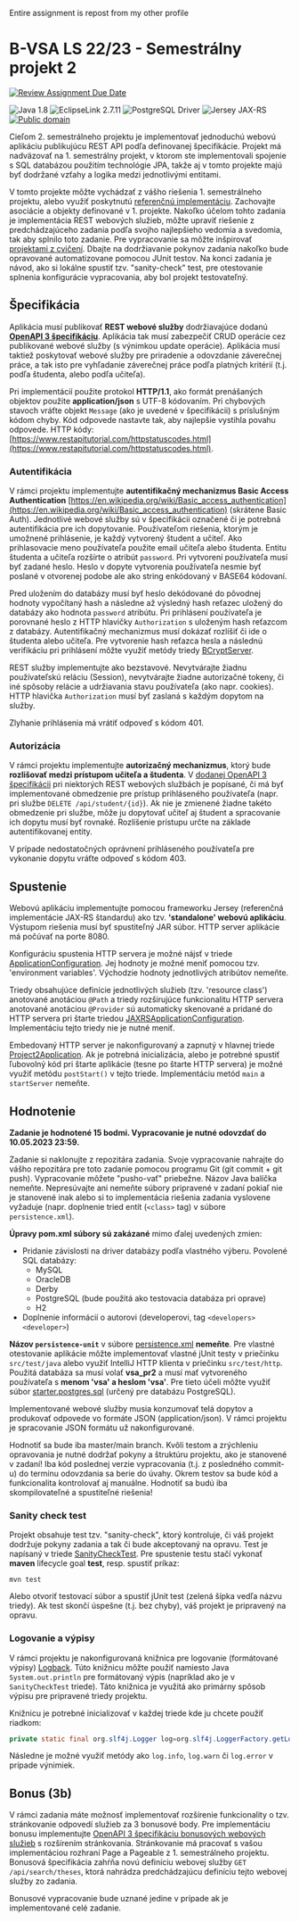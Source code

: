 

Entire assignment is repost from my other profile


# B-VSA LS 22/23 - Semestrálny projekt 2

[![Review Assignment Due Date](https://classroom.github.com/assets/deadline-readme-button-24ddc0f5d75046c5622901739e7c5dd533143b0c8e959d652212380cedb1ea36.svg)](https://classroom.github.com/a/UmRRiQ2w)

![Java 1.8](https://img.shields.io/badge/Java-1.8-red)
![EclipseLink 2.7.11](https://img.shields.io/badge/EclipseLink-2.7.11-blue)
![PostgreSQL Driver](https://img.shields.io/badge/PostgreSQL-42.5.4-green)
![Jersey JAX-RS](https://img.shields.io/badge/Jersey-2.39.1-orange)
[![Public domain](https://img.shields.io/badge/License-Unlicense-lightgray)](https://unlicense.org)

Cieľom 2. semestrálneho projektu je implementovať jednoduchú webovú aplikáciu publikujúcu REST API podľa definovanej
špecifikácie. Projekt má nadväzovať na 1. semestrálny projekt, v ktorom ste implementovali spojenie s SQL databázou
použitím technológie JPA, takže aj v tomto projekte majú byť dodržané vzťahy a logika medzi jednotlivými entitami.

V tomto projekte môžte vychádzať z vášho riešenia 1. semestrálneho projektu, alebo využiť poskytnutú [referenčnú implementáciu](https://github.com/Interes-Group/b-vsa-ls23-project1-solution).
Zachovajte asociácie a objekty definované v 1. projekte. Nakoľko účelom tohto zadania je implementácia REST webových služieb,
môžte upraviť riešenie z predchádzajúceho zadania podľa svojho najlepšieho vedomia a svedomia, tak aby splnilo toto zadanie.
Pre vypracovanie sa môžte inšpirovať [projektami z cvičení](https://github.com/Interes-Group/b-vsa-cvicenia). 
Dbajte na dodržiavanie pokynov zadania nakoľko bude opravované automatizovane pomocou JUnit testov. Na konci zadania je návod, 
ako si lokálne spustiť tzv. "sanity-check" test, pre otestovanie splnenia konfigurácie vypracovania, aby bol projekt testovateľný.

## Špecifikácia

Aplikácia musí publikovať **REST webové služby** dodržiavajúce dodanú [**OpenAPI 3 špecifikáciu**](./src/main/resources/openapi3.spec.yaml). 
Aplikácia tak musí zabezpečiť CRUD operácie cez publikované webové služby (s výnimkou update operácie). Aplikácia musí
taktiež poskytovať webové služby pre priradenie a odovzdanie záverečnej práce, a tak isto pre vyhľadanie záverečnej práce
podľa platných kritérií (t.j. podľa študenta, alebo podľa učiteľa).

Pri implementácií použite protokol **HTTP/1.1**, ako formát prenášaných objektov použite **application/json** s UTF-8 kódovaním. 
Pri chybových stavoch vráťte objekt `Message` (ako je uvedené v špecifikácii) s príslušným kódom chyby. 
Kód odpovede nastavte tak, aby najlepšie vystihla povahu odpovede. 
HTTP kódy: [https://www.restapitutorial.com/httpstatuscodes.html](https://www.restapitutorial.com/httpstatuscodes.html).

### Autentifikácia

V rámci projektu implementujte **autentifikačný mechanizmus Basic Access Authentication** [https://en.wikipedia.org/wiki/Basic_access_authentication](https://en.wikipedia.org/wiki/Basic_access_authentication)
(skrátene Basic Auth). Jednotlivé webové služby sú v špecifikácii označené či je potrebná autentifikácia pre ich dopytovanie. 
Používateľom riešenia, ktorým je umožnené prihlásenie, je každý vytvorený študent a učiteľ.
Ako prihlasovacie meno používateľa použite email učiteľa alebo študenta. Entitu študenta a učiteľa rozšírte o atribút `password`. 
Pri vytvorení používateľa musí byť zadané heslo. Heslo v dopyte vytvorenia používateľa nesmie byť poslané v otvorenej podobe 
ale ako string enkódovaný v BASE64 kódovaní.

Pred uložením do databázy musí byť heslo dekódované do pôvodnej hodnoty vypočítaný hash a následne až výsledný hash reťazec
uložený do databázy ako hodnota `password` atribútu. Pri prihlásení používateľa je porovnané heslo z HTTP hlavičky `Authorization`
s uloženým hash reťazcom z databázy. Autentifikačný mechanizmus musí dokázať rozlíšiť či ide o študenta alebo učiteľa.
Pre vytvorenie hash reťazca hesla a následnú verifikáciu pri prihlásení môžte využiť metódy triedy [BCryptServer](./src/main/java/sk/stuba/fei/uim/vsa/pr2/BCryptService.java).

REST služby implementujte ako bezstavové. Nevytvárajte žiadnu používateľskú reláciu (Session), nevytvárajte žiadne autorizačné tokeny, 
či iné spôsoby relácie a udržiavania stavu používateľa (ako napr. cookies). HTTP hlavička `Authorization` musí byť zaslaná s každým dopytom na služby.

Zlyhanie prihlásenia má vrátiť odpoveď s kódom 401.

### Autorizácia

V rámci projektu implementujte **autorizačný mechanizmus**, ktorý bude **rozlišovať medzi prístupom učiteľa a študenta**.
V [dodanej OpenAPI 3 špecifikácii](./src/main/resources/openapi3.spec.yaml) pri niektorých REST webových službách je popísané,
či má byť implementované obmedzenie pre prístup prihláseného používateľa (napr. pri službe `DELETE /api/student/{id}`). 
Ak nie je zmienené žiadne takéto obmedzenie pri službe, môže ju dopytovať učiteľ aj študent a spracovanie ich dopytu musí
byť rovnaké. Rozlíšenie prístupu určte na základe autentifikovanej entity. 

V prípade nedostatočných oprávnení prihláseného používateľa pre vykonanie dopytu vráťte odpoveď s kódom 403.

## Spustenie

Webovú aplikáciu implementujte pomocou frameworku Jersey (referenčná implementácie JAX-RS štandardu) ako tzv. **'standalone'
webovú aplikáciu**. Výstupom riešenia musí byť spustiteľný JAR súbor. HTTP server aplikácie má počúvať na porte 8080.

Konfiguráciu spustenia HTTP servera je možné nájsť v triede [ApplicationConfiguration](./src/main/java/sk/stuba/fei/uim/vsa/pr2/ApplicationConfiguration.java). 
Jej hodnoty je možné meniť pomocou tzv. 'environment variables'. Východzie hodnoty jednotlivých atribútov nemeňte.

Triedy obsahujúce definície jednotlivých služieb (tzv. 'resource class') anotované anotáciou `@Path` a triedy rozširujúce
funkcionalitu HTTP servera anotované anotáciou `@Provider` sú automaticky skenované a pridané do HTTP servera pri štarte
triedou [JAXRSApplicationConfiguration](./src/main/java/sk/stuba/fei/uim/vsa/pr2/JAXRSApplicationConfiguration.java).
Implementáciu tejto triedy nie je nutné meniť.

Embedovaný HTTP server je nakonfigurovaný a zapnutý v hlavnej triede [Project2Application](./src/main/java/sk/stuba/fei/uim/vsa/pr2/Project2Application.java).
Ak je potrebná inicializácia, alebo je potrebné spustiť ľubovolný kód pri štarte aplikácie (tesne po štarte HTTP servera)
je možné využiť metódu `postStart()` v tejto triede. Implementáciu metód `main` a `startServer` nemeňte.

## Hodnotenie

**Zadanie je hodnotené 15 bodmi. Vypracovanie je nutné odovzdať do 10.05.2023 23:59.**

Zadanie si naklonujte z repozitára zadania. Svoje vypracovanie nahrajte do vášho repozitára pre toto zadanie pomocou
programu Git (git commit + git push). Vypracovanie môžete "pusho-vať" priebežne. Názov Java balíčka nemeňte. 
Nepresúvajte ani nemeňte súbory pripravené v zadaní pokiaľ nie je stanovené inak alebo si to implementácia riešenia
zadania vyslovene vyžaduje (napr. doplnenie tried entít (`<class>` tag) v súbore `persistence.xml`).

**Úpravy pom.xml súbory sú zakázané** mimo ďalej uvedených zmien:

- Pridanie závislosti na driver databázy podľa vlastného výberu. Povolené SQL databázy:
    - MySQL
    - OracleDB
    - Derby
    - PostgreSQL (bude použitá ako testovacia databáza pri oprave)
    - H2
- Doplnenie informácií o autorovi (developerovi, tag `<developers><developer>`)

**Názov `persistence-unit`** v súbore [persistence.xml](src/main/resources/META-INF/persistence.xml) **nemeňte**. Pre
vlastné otestovanie aplikácie môžte implementovať vlastné jUnit testy v priečinku `src/test/java` alebo využiť IntelliJ
HTTP klienta v priečinku `src/test/http`.
Použitá databáza sa musí volať **vsa_pr2** a musí mať vytvoreného používateľa s **menom 'vsa' a heslom 'vsa'**. Pre
tieto účeli môžte využiť súbor [starter.postgres.sql](configs/starter.postgres.sql) (určený pre databázu PostgreSQL).

Implementované webové služby musia konzumovať telá dopytov a produkovať odpovede vo formáte JSON (application/json). 
V rámci projektu je spracovanie JSON formátu už nakonfigurované.

Hodnotiť sa bude iba master/main branch. Kvôli testom a zrýchleniu opravovania je nutné dodržať pokyny a štruktúru
projektu, ako je stanovené v zadaní! Iba kód poslednej verzie vypracovania (t.j. z posledného commit-u) do termínu
odovzdania sa berie do úvahy. Okrem testov sa bude kód a funkcionalita kontrolovať aj manuálne. Hodnotiť sa budú iba
skompilovateľné a spustiteľné riešenia!

### Sanity check test

Projekt obsahuje test tzv. "sanity-check", ktorý kontroluje, či váš projekt dodržuje pokyny zadania a tak či bude 
akceptovaný na opravu. Test je napísaný v triede [SanityCheckTest](src/test/java/sk/stuba/fei/uim/vsa/pr2/SanityCheckTest.java).
Pre spustenie testu stačí vykonať **maven** lifecycle goal **test**, resp. spustiť príkaz:

```shell
mvn test
```

Alebo otvoriť testovací súbor a spustiť jUnit test (zelená šípka vedľa názvu triedy). Ak test skončí úspešne (t.j. bez chyby),
váš projekt je pripravený na opravu.

### Logovanie a výpisy

V rámci projektu je nakonfigurovaná knižnica pre logovanie (formátované výpisy) [Logback](https://www.baeldung.com/logback). Túto knižnicu môžte použiť namiesto
Java `System.out.println` pre formátovaný výpis (napríklad ako je v `SanityCheckTest` triede). Táto knižnica je využitá
ako primárny spôsob výpisu pre pripravené triedy projektu.

Knižnicu je potrebné inicializovať v každej triede kde ju chcete použiť riadkom:

```Java
private static final org.slf4j.Logger log=org.slf4j.LoggerFactory.getLogger(<názov triedy ktorú treba logovať>.class);
```

Následne je možné využiť metódy ako `log.info`, `log.warn` či `log.error` v prípade výnimiek.

## Bonus (3b)

V rámci zadania máte možnosť implementovať rozšírenie funkcionality o tzv. stránkovanie odpovedí služieb za 3 bonusové body.
Pre implementáciu bonusu implementujte [OpenAPI 3 špecifikáciu bonusových webových služieb](./src/main/resources/bonus-openapi3.spec.yaml)
s rozšírením stránkovania. Stránkovanie má pracovať s vašou implementáciou rozhraní Page a Pageable z 1. semestrálneho projektu.
Bonusová špecifikácia zahŕňa novú definíciu webovej služby `GET /api/search/theses`, ktorá nahrádza predchádzajúcu definíciu tejto webovej
služby zo zadania.

Bonusové vypracovanie bude uznané jedine v prípade ak je implementované celé zadanie.
